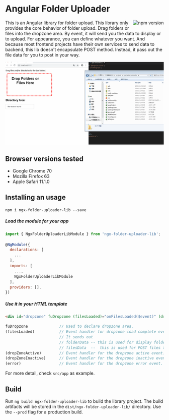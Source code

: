 # Angular Folder Uploader

<a href="https://badge.fury.io/js/ngx-folder-uploader-lib"><img src="https://badge.fury.io/js/ngx-folder-uploader-lib.svg" align="right" alt="npm version" height="18"></a>

This is an Angular library for folder upload. This library only provides the core behavior of folder upload. Drag folders or files into the dropzone area. By event, it will send you the data to display or to upload. For appearance, you can define whatever you want. And because most frontend projects have their own services to send data to backend, this lib doesn't encapsulate POST method. Instead, it pass out the file data for you to post in your way.

![image](https://github.com/ft115637850/ngx-folder-uploader/blob/master/preview.gif)

## Browser versions tested

* Google Chrome 70
* Mozilla Firefox 63
* Apple Safari 11.1.0

## Installing an usage
`npm i ngx-folder-uploader-lib --save`

##### Load the module for your app
```javascript
import { NgxFolderUploaderLibModule } from 'ngx-folder-uploader-lib';

@NgModule({
  declarations: [
    ...
  ],
  imports: [
    ...,
    NgxFolderUploaderLibModule
  ],
  providers: [],
})

```

##### Use it in your HTML template
```html
<div id="dropzone" fuDropzone (filesLoaded)="onFilesLoaded($event)" (dropZoneActive)="onActive()" (dropZoneInactive)="onInactive()" (error)="onErr($event)" />
```

```javascript
fuDropzone              // Used to declare dropzone area.
(filesLoaded)           // Event handler for dropzone load complete event. 
                        // It sends out
                        // folderData -- this is used for display folder structure.
                        // filesData  --  this is used for POST files to backend.
(dropZoneActive)        // Event handler for the dropzone active event.
(dropZoneInactive)      // Event handler for the dropzone inactive event.
(error)                 // Event handler for the dropzone error event.
```

For more detail, check `src/app` as example.

## Build

Run `ng build ngx-folder-uploader-lib` to build the library project. The build artifacts will be stored in the `dist/ngx-folder-uploader-lib/` directory. Use the `--prod` flag for a production build.

